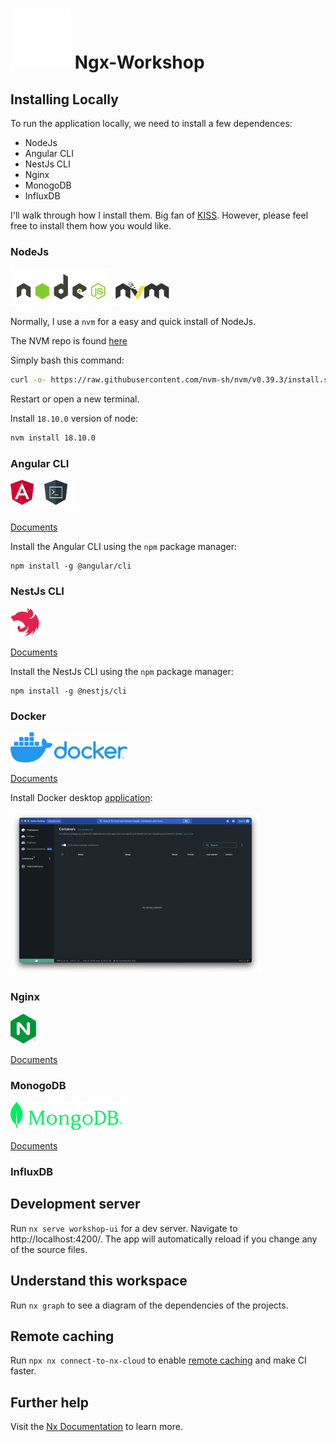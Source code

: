 # <img src="images/tips-and-updates.svg" > Ngx-Workshop 
<!-- <a href="https://nx.dev" target="_blank"><img src="images/nx-logo.png" height="37"></a>
<a href="https://angular.io/" target="_blank"><img src="images/angular-logo.svg" height="45" alt="Angular" /></a>
<a href="http://nestjs.com/" target="blank"><img src="images/nestjs-logo.svg" height="45" alt="Nest Js" /></a>
<a href="https://www.nginx.com/" target="blank"><img src="images/nginx-logo.svg" height="45" alt="Nginx" /></a>
<a href="https://www.mongodb.com" target="_blank"><img src="images/mongodb-logo.png" height="45" alt="MongoDB" ></a>
<a href="https://www.influxdata.com/" target="_blank"><img src="images/influxdb-logo.svg" height="45" alt="MongoDB" ></a> -->


## Installing Locally
To run the application locally, we need to install a few dependences:
<ul>
  <li>NodeJs</li>
  <li>Angular CLI</li>
  <li>NestJs CLI</li>
  <li>Nginx</li>
  <li>MonogoDB</li>
  <li>InfluxDB</li>
</ul>

I'll walk through how I install them. Big fan of <a href="https://en.wikipedia.org/wiki/KISS_principle" target="_blank">KISS</a>. However, please feel free to install them how you would like.

### NodeJs
<a href="https://github.com/nodejs/node"><img alt="nodejs" src="images/nodejs-logo.svg" height="60" /></a>
<a href="https://github.com/nvm-sh/logos"><img alt="nvm" src="images/nvm-logo.svg" height="40" /></a>

Normally, I use a `nvm` for a easy and quick install of NodeJs.

The NVM repo is found <a href="https://github.com/nvm-sh/nvm" target="_blank">here</a>

Simply bash this command:

```sh
curl -o- https://raw.githubusercontent.com/nvm-sh/nvm/v0.39.3/install.sh | bash
```
Restart or open a new terminal.

Install `18.10.0` version of node:

```sh
nvm install 18.10.0
```

### Angular CLI

<a href="https://github.com/nodejs/node"><img alt="nodejs" src="images/angular-logo-2.svg" height="50" /></a>
<a href="https://github.com/nvm-sh/logos"><img alt="nvm" src="images/cli-logo.svg" width="50" /></a>

<a href="https://angular.io/cli" target="_blank">Documents</a>

Install the Angular CLI using the `npm` package manager:
```
npm install -g @angular/cli
```
### NestJs CLI
<a href="http://nestjs.com/" target="blank"><img src="images/nestjs-logo.svg" height="45" alt="Nest Js" /></a>

<a href="https://docs.nestjs.com/cli/overview" target="_blank">Documents</a>

Install the NestJs CLI using the `npm` package manager:
```
npm install -g @nestjs/cli
```

### Docker

<a href="https://www.docker.com/" target="blank"><img src="images/docker-logo.png" alt="Nginx" height="48"/></a>

<a href="https://docs.docker.com/" target="_blank">Documents</a>

Install Docker desktop <a href="https://www.docker.com/products/docker-desktop/" target="_blank">application</a>:

<a href="https://www.docker.com/products/docker-desktop/"><img alt="nvm" src="images/docker-desktop.png" width="400" /></a>


### Nginx

<a href="https://www.nginx.com/" target="blank"><img src="images/nginx-logo.svg" alt="Nginx" height="48"/></a>

<a href="https://docs.nginx.com/" target="_blank">Documents</a>

### MonogoDB

<a href="https://www.mongodb.com" target="_blank"><img src="images/mongodb-logo-2.svg" height="45" alt="MongoDB" ></a>

<a href="https://www.mongodb.com/docs/" target="_blank">Documents</a>

### InfluxDB


## Development server

Run `nx serve workshop-ui` for a dev server. Navigate to http://localhost:4200/. The app will automatically reload if you change any of the source files.

## Understand this workspace

Run `nx graph` to see a diagram of the dependencies of the projects.

## Remote caching

Run `npx nx connect-to-nx-cloud` to enable [remote caching](https://nx.app) and make CI faster.

## Further help

Visit the [Nx Documentation](https://nx.dev) to learn more.

